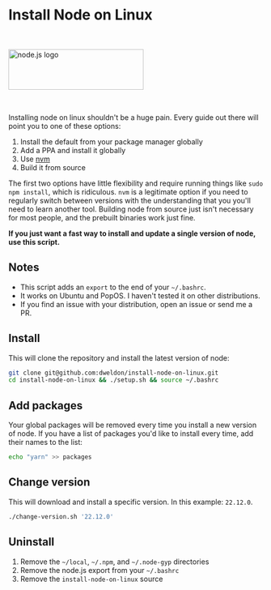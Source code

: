 # Install Node on Linux

<img src="https://nodejs.org/static/logos/nodejsDark.svg" alt="node.js logo" width="267" height="80" style="margin: 2rem 0;">

Installing node on linux shouldn't be a huge pain. Every guide out there will
point you to one of these options:

1. Install the default from your package manager globally
2. Add a PPA and install it globally
3. Use [nvm](https://github.com/nvm-sh/nvm)
4. Build it from source

The first two options have little flexibility and require running things like
`sudo npm install`, which is ridiculous. `nvm` is a legitimate option if you
need to regularly switch between versions with the understanding that you you'll
need to learn another tool. Building node from source just isn't necessary for
most people, and the prebuilt binaries work just fine.

**If you just want a fast way to install and update a single version of node,
use this script.**

## Notes

- This script adds an `export` to the end of your `~/.bashrc`.
- It works on Ubuntu and PopOS. I haven't tested it on other distributions.
- If you find an issue with your distribution, open an issue or send me a PR.

## Install

This will clone the repository and install the latest version of node:

```sh
git clone git@github.com:dweldon/install-node-on-linux.git
cd install-node-on-linux && ./setup.sh && source ~/.bashrc
```

## Add packages

Your global packages will be removed every time you install a new version of
node. If you have a list of packages you'd like to install every time, add their
names to the list:

```sh
echo "yarn" >> packages
```

## Change version

This will download and install a specific version. In this example: `22.12.0`.

```sh
./change-version.sh '22.12.0'
```

## Uninstall

1. Remove the `~/local`, `~/.npm`, and `~/.node-gyp` directories
2. Remove the node.js export from your `~/.bashrc`
3. Remove the `install-node-on-linux` source
